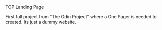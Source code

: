 TOP Landing Page

First full project from "The Odin Project" where a One Pager is needed to created. 
Its just a dummy website.
